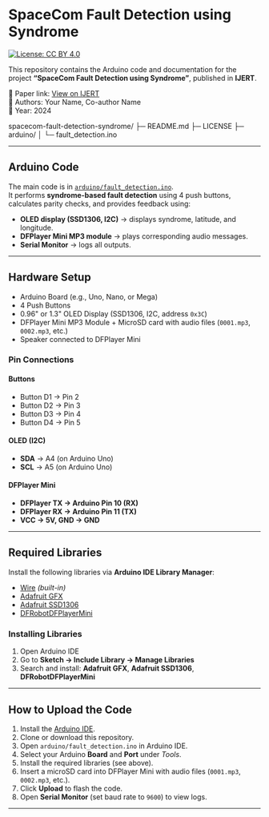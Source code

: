 # SpaceCom Fault Detection using Syndrome

[![License: CC BY 4.0](https://img.shields.io/badge/License-CC%20BY%204.0-lightgrey.svg)](https://creativecommons.org/licenses/by/4.0/)

This repository contains the Arduino code and documentation for the project 
**“SpaceCom Fault Detection using Syndrome”**, published in **IJERT**.

📄 Paper link: [View on IJERT](https://www.ijert.org/your-paper-link)  
👥 Authors: Your Name, Co-author Name  
📅 Year: 2024  

spacecom-fault-detection-syndrome/
├─ README.md 
├─ LICENSE 
├─ arduino/
│ └─ fault_detection.ino 



---

## Arduino Code

The main code is in [`arduino/fault_detection.ino`](arduino/fault_detection.ino).  
It performs **syndrome-based fault detection** using 4 push buttons, calculates parity checks, and provides feedback using:  

- **OLED display (SSD1306, I2C)** → displays syndrome, latitude, and longitude.  
- **DFPlayer Mini MP3 module** → plays corresponding audio messages.  
- **Serial Monitor** → logs all outputs.  

---

## Hardware Setup

- Arduino Board (e.g., Uno, Nano, or Mega)  
- 4 Push Buttons  
- 0.96" or 1.3" OLED Display (SSD1306, I2C, address `0x3C`)  
- DFPlayer Mini MP3 Module + MicroSD card with audio files (`0001.mp3`, `0002.mp3`, etc.)  
- Speaker connected to DFPlayer Mini  

### Pin Connections

#### Buttons
- Button D1 → Pin 2  
- Button D2 → Pin 3  
- Button D3 → Pin 4  
- Button D4 → Pin 5  

#### OLED (I2C)
- **SDA** → A4 (on Arduino Uno)  
- **SCL** → A5 (on Arduino Uno)  

#### DFPlayer Mini
- **DFPlayer TX → Arduino Pin 10 (RX)**  
- **DFPlayer RX → Arduino Pin 11 (TX)**  
- **VCC → 5V, GND → GND**  

---

## Required Libraries

Install the following libraries via **Arduino IDE Library Manager**:

- [Wire](https://www.arduino.cc/en/Reference/Wire) *(built-in)*  
- [Adafruit GFX](https://github.com/adafruit/Adafruit-GFX-Library)  
- [Adafruit SSD1306](https://github.com/adafruit/Adafruit_SSD1306)  
- [DFRobotDFPlayerMini](https://github.com/DFRobot/DFRobotDFPlayerMini)  

### Installing Libraries
1. Open Arduino IDE  
2. Go to **Sketch → Include Library → Manage Libraries**  
3. Search and install: **Adafruit GFX**, **Adafruit SSD1306**, **DFRobotDFPlayerMini**  

---

## How to Upload the Code

1. Install the [Arduino IDE](https://www.arduino.cc/en/software).  
2. Clone or download this repository.  
3. Open `arduino/fault_detection.ino` in Arduino IDE.  
4. Select your Arduino **Board** and **Port** under *Tools*.  
5. Install the required libraries (see above).  
6. Insert a microSD card into DFPlayer Mini with audio files (`0001.mp3`, `0002.mp3`, etc.).  
7. Click **Upload** to flash the code.  
8. Open **Serial Monitor** (set baud rate to `9600`) to view logs.  

---
